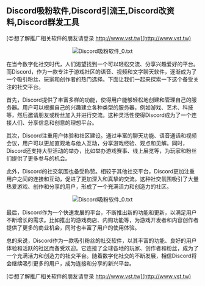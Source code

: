 ## **Discord吸粉软件,Discord引流王,Discord改资料,Discord群发工具**

[😍想了解推广相关软件的朋友请登录 http://www.vst.tw](http://www.vst.tw)

 <center><img src="https://vst.tw/MP4/tuiguang/png/0.png" alt="Discord吸粉软件_0.txt"></center>

在当今数字化社交时代，人们渴望找到一个可以轻松交流、分享兴趣爱好的平台。而Discord，作为一款专注于游戏社区的语音、视频和文字聊天软件，逐渐成为了一个吸引粉丝、玩家和创作者的热门选择。下面让我们一起来探索一下这个备受关注的社交平台。

首先，Discord提供了丰富多样的功能，使得用户能够轻松地创建和管理自己的服务器。用户可以根据自己的兴趣建立各种类型的服务器，例如游戏、艺术、科技等，然后邀请朋友或粉丝加入并进行交流。这种灵活性使得Discord成为了一个连接人们、分享信息和创意的理想平台。

其次，Discord注重用户体验和社区建设。通过丰富的聊天功能、语音通话和视频会议，用户可以更加直观地与他人互动，分享游戏经验、观点和见解。同时，Discord还支持大型活动的举办，比如举办游戏赛事、线上展览等，为玩家和粉丝们提供了更多参与的机会。

此外，Discord的社交氛围也备受称赞。相较于其他社交平台，Discord更加注重用户之间的连接和互动，促进了更加深入和真挚的交流。这种社交氛围吸引了大量热爱游戏、创作和分享的用户，形成了一个充满活力和创造力的社区。

 <center><img src="https://vst.tw/MP4/tuiguang/png/1.png" alt="Discord吸粉软件_0.txt"></center>

最后，Discord作为一个快速发展的平台，不断推出新的功能和更新，以满足用户不断增长的需求。比如推出的游戏商店、内购功能等，为游戏开发者和内容创作者提供了更多的商业机会，同时也丰富了用户的使用体验。

总的来说，Discord作为一款吸引粉丝的社交软件，以其丰富的功能、良好的用户体验和活跃的社区而备受欢迎。它连接了全球各地的玩家、创作者和粉丝，成为了一个充满活力和创造力的社交平台。随着数字化社交的不断发展，相信Discord将会继续吸引更多的用户，成为连接和分享的新兴平台。

[😍想了解推广相关软件的朋友请登录 http://www.vst.tw](http://www.vst.tw)



